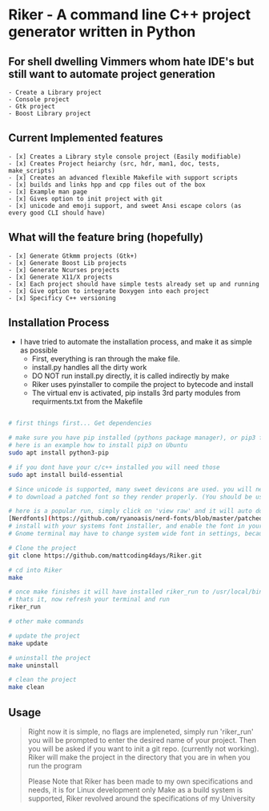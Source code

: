 # Riker - A command line C++ project generator written in Python

## For shell dwelling Vimmers whom hate IDE's but still want to automate project generation
    - Create a Library project
    - Console project
    - Gtk project
    - Boost Library project


## Current Implemented features
    - [x] Creates a Library style console project (Easily modifiable)
    - [x] Creates Project heiarchy (src, hdr, man1, doc, tests, make_scripts)
    - [x] Creates an advanced flexible Makefile with support scripts
    - [x] builds and links hpp and cpp files out of the box
    - [x] Example man page
    - [x] Gives option to init project with git
    - [x] unicode and emoji support, and sweet Ansi escape colors (as every good CLI should have)

## What will the feature bring (hopefully)
    - [x] Generate Gtkmm projects (Gtk+)
    - [x] Generate Boost Lib projects
    - [x] Generate Ncurses projects
    - [x] Generate X11/X projects
    - [x] Each project should have simple tests already set up and running
    - [x] Give option to integrate Doxygen into each project
    - [x] Specificy C++ versioning

## Installation Process

* I have tried to automate the installation process, and make it as simple as possible
    - First, everything is ran through the make file.
    - install.py handles all the dirty work
    - DO NOT run install.py directly, it is called indirectly by make
    - Riker uses pyinstaller to compile the project to bytecode and install
    - The virtual env is activated, pip installs 3rd party modules from requirments.txt from the Makefile


```bash

# first things first... Get dependencies

# make sure you have pip installed (pythons package manager), or pip3 for non Arch users
# here is an example how to install pip3 on Ubuntu
sudo apt install python3-pip

# if you dont have your c/c++ installed you will need those
sudo apt install build-essential

# Since unicode is supported, many sweet devicons are used. you will need
# to download a patched font so they render properly. (You should be using a patched font anyways)

# here is a popular run, simply click on 'view raw' and it will auto download
[Nerdfonts](https://github.com/ryanoasis/nerd-fonts/blob/master/patched-fonts/SourceCodePro/Regular/complete/Sauce%20Code%20Pro%20Nerd%20Font%20Complete.ttf)
# install with your systems font installer, and enable the font in your terminal.
# Gnome terminal may have to change system wide font in settings, because Gnome terminal is wierd

# Clone the project
git clone https://github.com/mattcoding4days/Riker.git

# cd into Riker
make

# once make finishes it will have installed riker_run to /usr/local/bin
# thats it, now refresh your terminal and run
riker_run

# other make commands

# update the project
make update

# uninstall the project
make uninstall

# clean the project
make clean
```

## Usage

> Right now it is simple, no flags are impleneted, simply run 'riker_run'
> you will be prompted to enter the desired name of your project.
> Then you will be asked if you want to init a git repo. (currently not working).
> Riker will make the project in the directory that you are in when you run the program
>
> Please Note that Riker has been made to my own specifications and needs, it is for Linux development
> only Make as a build system is supported, Riker revolved around the specifications of my University
